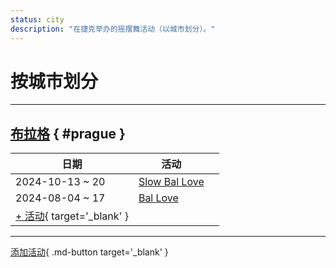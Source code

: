 ```yaml
---
status: city
description: "在捷克举办的摇摆舞活动（以城市划分）。"
---
```


# 按城市划分

---

## <a id=prague></a>[布拉格](#prague) { #prague }

| 日期 | 活动 | |
| --- | --- | --- |
| 2024-10-13 ~ 20 | [Slow Bal Love](slow-bal-love-2024.md) |  |
| 2024-08-04 ~ 17 | [Bal Love](bal-love-2024.md) |  |
| [+ 活动](https://github.com/swingdance/events/issues/new?assignees=&labels=add+event&projects=&template=02-add_entity.yml&title=%5B2025%2Fcz%5D%20%3CName%3E&region=cz&province=Prague&city=Prague&org_id=&date_starts=2025-&date_ends=2025-){ target='_blank' }

---

[添加活动](https://github.com/swingdance/events/issues/new?assignees=&labels=add+event&projects=&template=02-add_entity.yml&title=%5Bcz%5D%20%3CName%3E&region=cz&province=&city=&org_id=2025){ .md-button target='_blank' }

